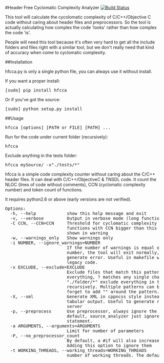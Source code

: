 #Header Free Cyclomatic Complexity Analyzer
[![Build Status](https://travis-ci.org/terryyin/hfcca.png?branch=master)](https://travis-ci.org/terryyin/hfcca)

This tool will calculate the cycolomatic complexity of C/C++/Objective C code without caring about header files and preprocessors. So the tool is actually calculating how complex the code 'looks' rather than how complex the code 'is'.

People will need this tool because it's often very hard to get all the include folders and files right with a similar tool, but we don't really need that kind of accuracy when come to cyclomatic complexity.

##Installation

hfcca.py is only a single python file, you can always use it without install.

If you want a proper install:

<pre>
[sudo] pip install hfcca
</pre>

Or if you've got the source:

<pre>
[sudo] python setup.py install
</pre>

##Usage

<pre>
hfcca [options] [PATH or FILE] [PATH] ... 
</pre>
Run for the code under current folder (recursively):
<pre>
hfcca
</pre>
Exclude anything in the tests folder:
<pre>
hfcca mySource/ -x"./tests/*"
</pre>
hfcca is a simple code complexity counter without caring about
the C/C++ header files. It can deal with C/C++/ObjectiveC & TNSDL code. It count the NLOC
(lines of code without comments), CCN  (cyclomatic complexity number) and
token count of functions.

It requires python2.6 or above (early versions are not verified).

<pre>
Options:
  -h, --help            show this help message and exit
  -v, --verbose         Output in verbose mode (long function name)
  -C CCN, --CCN=CCN     Threshold for cyclomatic complexity number warning.
                        functions with CCN bigger than this number will be
                        shown in warning
  -w, --warnings_only   Show warnings only
  -i NUMBER, --ignore_warnings=NUMBER
                        If the number of warnings is equal or less than the
                        number, the tool will exit normally, otherwize it will
                        generate error. Useful in makefile when improving
                        legacy code.
  -x EXCLUDE, --exclude=EXCLUDE
                        Exclude files that match this pattern. * matches
                        everything, ? matches any single characoter,
                        "./folder/*" exclude everything in the folder,
                        recursively. Multiple patterns can be specified. Don't
                        forget to add "" around the pattern.
  -X, --xml             Generate XML in cppncss style instead of the normal
                        tabular output. Useful to generate report in Hudson
                        server
  -p, --preprocess      Use preprocessor, always ignore the #else branch. By
                        default, source_analyzer just ignore any preprocessor
                        statement.
  -a ARGUMENTS, --arguments=ARGUMENTS
                        Limit for number of parameters
  -P, --no_preprocessor_count
                        By default, a #if will also increase the complexity.
                        Adding this option to ignore them
  -t WORKING_THREADS, --working_threads=WORKING_THREADS
                        number of working threads. The default value is 1.
</pre>                   
